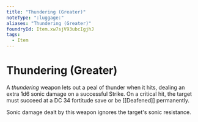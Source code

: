 ```yaml
---
title: "Thundering (Greater)"
noteType: ":luggage:"
aliases: "Thundering (Greater)"
foundryId: Item.xw7sjV93ubcIgjhJ
tags:
  - Item
---
```


# Thundering (Greater)

A _thundering_ weapon lets out a peal of thunder when it hits, dealing an extra 1d6 sonic damage on a successful Strike. On a critical hit, the target must succeed at a DC 34 fortitude save or be [[Deafened]] permanently.

Sonic damage dealt by this weapon ignores the target's sonic resistance.
